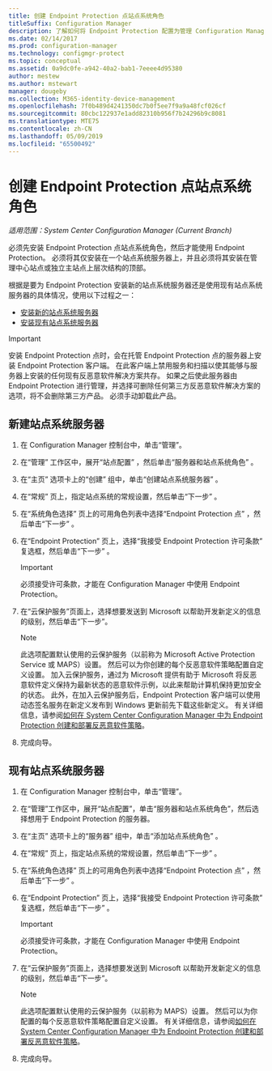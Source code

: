 ```yaml
---
title: 创建 Endpoint Protection 点站点系统角色
titleSuffix: Configuration Manager
description: 了解如何将 Endpoint Protection 配置为管理 Configuration Manager 客户端计算机上的安全和恶意软件。
ms.date: 02/14/2017
ms.prod: configuration-manager
ms.technology: configmgr-protect
ms.topic: conceptual
ms.assetid: 0a9dc0fe-a942-40a2-bab1-7eeee4d95380
author: mestew
ms.author: mstewart
manager: dougeby
ms.collection: M365-identity-device-management
ms.openlocfilehash: 7f0b489d4241350dc7b0f5ee7f9a9a48fcf026cf
ms.sourcegitcommit: 80cbc122937e1add82310b956f7b24296b9c8081
ms.translationtype: MTE75
ms.contentlocale: zh-CN
ms.lasthandoff: 05/09/2019
ms.locfileid: "65500492"
---
```

# <a name="create-an-endpoint-protection-point-site-system-role"></a>创建 Endpoint Protection 点站点系统角色

*适用范围：System Center Configuration Manager (Current Branch)*

 必须先安装 Endpoint Protection 点站点系统角色，然后才能使用 Endpoint Protection。 必须将其仅安装在一个站点系统服务器上，并且必须将其安装在管理中心站点或独立主站点上层次结构的顶部。

 根据是要为 Endpoint Protection 安装新的站点系统服务器还是使用现有站点系统服务器的具体情况，使用以下过程之一：
 - [安装新的站点系统服务器](#new-site-system-server)
 - [安装现有站点系统服务器](#existing-site-system-server)

> [!IMPORTANT]
>  安装 Endpoint Protection 点时，会在托管 Endpoint Protection 点的服务器上安装 Endpoint Protection 客户端。 在此客户端上禁用服务和扫描以使其能够与服务器上安装的任何现有反恶意软件解决方案共存。 如果之后使此服务器由 Endpoint Protection 进行管理，并选择可删除任何第三方反恶意软件解决方案的选项，将不会删除第三方产品。 必须手动卸载此产品。

## <a name="new-site-system-server"></a>新建站点系统服务器

1.  在 Configuration Manager 控制台中，单击“管理”。

2.  在“管理”  工作区中，展开“站点配置” ，然后单击“服务器和站点系统角色” 。

3.  在“主页”  选项卡上的“创建”  组中，单击“创建站点系统服务器” 。

4.  在“常规”  页上，指定站点系统的常规设置，然后单击“下一步” 。

5.  在“系统角色选择”  页上的可用角色列表中选择“Endpoint Protection 点”  ，然后单击“下一步” 。

6.  在“Endpoint Protection”  页上，选择“我接受 Endpoint Protection 许可条款”  复选框，然后单击“下一步” 。

    > [!IMPORTANT]
    >  必须接受许可条款，才能在 Configuration Manager 中使用 Endpoint Protection。

7.  在“云保护服务”页面上，选择想要发送到 Microsoft 以帮助开发新定义的信息的级别，然后单击“下一步”。

    > [!NOTE]
    >  此选项配置默认使用的云保护服务（以前称为 Microsoft Active Protection Service 或 MAPS）设置。 然后可以为你创建的每个反恶意软件策略配置自定义设置。 加入云保护服务，通过为 Microsoft 提供有助于 Microsoft 将反恶意软件定义保持为最新状态的恶意软件示例，以此来帮助计算机保持更加安全的状态。 此外，在加入云保护服务后，Endpoint Protection 客户端可以使用动态签名服务在新定义发布到 Windows 更新前先下载这些新定义。 有关详细信息，请参阅[如何在 System Center Configuration Manager 中为 Endpoint Protection 创建和部署反恶意软件策略](endpoint-antimalware-policies.md)。

8.  完成向导。


## <a name="existing-site-system-server"></a>现有站点系统服务器

1.  在 Configuration Manager 控制台中，单击“管理”。

2.  在“管理”工作区中，展开“站点配置”，单击“服务器和站点系统角色”，然后选择想用于 Endpoint Protection 的服务器。

3.  在“主页”  选项卡上的“服务器”  组中，单击“添加站点系统角色” 。

4.  在“常规”  页上，指定站点系统的常规设置，然后单击“下一步” 。

5.  在“系统角色选择”  页上的可用角色列表中选择“Endpoint Protection 点”  ，然后单击“下一步” 。

6.  在“Endpoint Protection”  页上，选择“我接受 Endpoint Protection 许可条款”  复选框，然后单击“下一步” 。

    > [!IMPORTANT]
    >  必须接受许可条款，才能在 Configuration Manager 中使用 Endpoint Protection。

7.  在“云保护服务”页面上，选择想要发送到 Microsoft 以帮助开发新定义的信息的级别，然后单击“下一步”。

    > [!NOTE]
    >  此选项配置默认使用的云保护服务（以前称为 MAPS）设置。 然后可以为你配置的每个反恶意软件策略配置自定义设置。 有关详细信息，请参阅[如何在 System Center Configuration Manager 中为 Endpoint Protection 创建和部署反恶意软件策略](endpoint-antimalware-policies.md)。

8.  完成向导。
